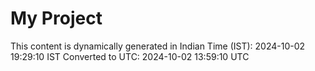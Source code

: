 # My Project

This content is dynamically generated in Indian Time (IST): 2024-10-02 19:29:10 IST
Converted to UTC: 2024-10-02 13:59:10 UTC
